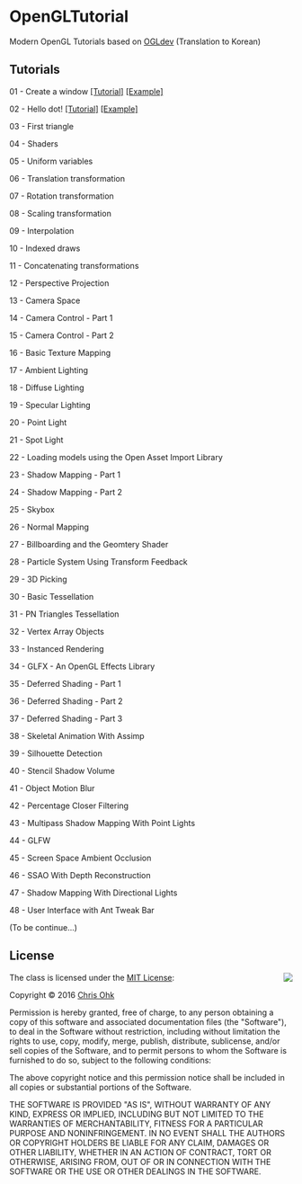 # OpenGLTutorial

Modern OpenGL Tutorials based on [OGLdev](http://ogldev.atspace.co.uk/) (Translation to Korean)

## Tutorials

01 - Create a window [\[Tutorial\]](TBA!) [\[Example\]](https://github.com/utilForever/OpenGLStudy/tree/master/Tutorial%2001%20-%20Create%20a%20window)

02 - Hello dot! [\[Tutorial\]](TBA!) [\[Example\]](https://github.com/utilForever/OpenGLStudy/tree/master/Tutorial%2002%20-%20Hello%20Dot!)

03 - First triangle

04 - Shaders

05 - Uniform variables

06 - Translation transformation

07 - Rotation transformation

08 - Scaling transformation

09 - Interpolation

10 - Indexed draws

11 - Concatenating transformations

12 - Perspective Projection

13 - Camera Space

14 - Camera Control - Part 1

15 - Camera Control - Part 2

16 - Basic Texture Mapping

17 - Ambient Lighting

18 - Diffuse Lighting

19 - Specular Lighting

20 - Point Light

21 - Spot Light

22 - Loading models using the Open Asset Import Library

23 - Shadow Mapping - Part 1

24 - Shadow Mapping - Part 2

25 - Skybox

26 - Normal Mapping

27 - Billboarding and the Geomtery Shader

28 - Particle System Using Transform Feedback

29 - 3D Picking

30 - Basic Tessellation

31 - PN Triangles Tessellation

32 - Vertex Array Objects

33 - Instanced Rendering

34 - GLFX - An OpenGL Effects Library

35 - Deferred Shading - Part 1

36 - Deferred Shading - Part 2

37 - Deferred Shading - Part 3

38 - Skeletal Animation With Assimp

39 - Silhouette Detection

40 - Stencil Shadow Volume

41 - Object Motion Blur

42 - Percentage Closer Filtering

43 - Multipass Shadow Mapping With Point Lights

44 - GLFW

45 - Screen Space Ambient Occlusion

46 - SSAO With Depth Reconstruction

47 - Shadow Mapping With Directional Lights

48 - User Interface with Ant Tweak Bar

(To be continue...)

## License

<img align="right" src="http://opensource.org/trademarks/opensource/OSI-Approved-License-100x137.png">

The class is licensed under the [MIT License](http://opensource.org/licenses/MIT):

Copyright &copy; 2016 [Chris Ohk](http://www.github.com/utilForever)

Permission is hereby granted, free of charge, to any person obtaining a copy of this software and associated documentation files (the "Software"), to deal in the Software without restriction, including without limitation the rights to use, copy, modify, merge, publish, distribute, sublicense, and/or sell copies of the Software, and to permit persons to whom the Software is furnished to do so, subject to the following conditions:

The above copyright notice and this permission notice shall be included in all copies or substantial portions of the Software.

THE SOFTWARE IS PROVIDED "AS IS", WITHOUT WARRANTY OF ANY KIND, EXPRESS OR IMPLIED, INCLUDING BUT NOT LIMITED TO THE WARRANTIES OF MERCHANTABILITY, FITNESS FOR A PARTICULAR PURPOSE AND NONINFRINGEMENT. IN NO EVENT SHALL THE AUTHORS OR COPYRIGHT HOLDERS BE LIABLE FOR ANY CLAIM, DAMAGES OR OTHER LIABILITY, WHETHER IN AN ACTION OF CONTRACT, TORT OR OTHERWISE, ARISING FROM, OUT OF OR IN CONNECTION WITH THE SOFTWARE OR THE USE OR OTHER DEALINGS IN THE SOFTWARE.
